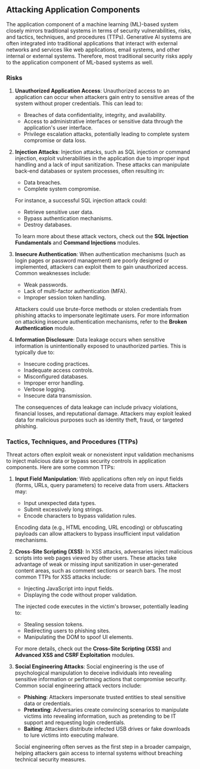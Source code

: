 ## Attacking Application Components

The application component of a machine learning (ML)-based system closely mirrors traditional systems in terms of security vulnerabilities, risks, and tactics, techniques, and procedures (TTPs). Generative AI systems are often integrated into traditional applications that interact with external networks and services like web applications, email systems, and other internal or external systems. Therefore, most traditional security risks apply to the application component of ML-based systems as well.

### Risks

1. **Unauthorized Application Access**: Unauthorized access to an application can occur when attackers gain entry to sensitive areas of the system without proper credentials. This can lead to:
   - Breaches of data confidentiality, integrity, and availability.
   - Access to administrative interfaces or sensitive data through the application's user interface.
   - Privilege escalation attacks, potentially leading to complete system compromise or data loss.

2. **Injection Attacks**: Injection attacks, such as SQL injection or command injection, exploit vulnerabilities in the application due to improper input handling and a lack of input sanitization. These attacks can manipulate back-end databases or system processes, often resulting in:
   - Data breaches.
   - Complete system compromise.
   
   For instance, a successful SQL injection attack could:
   - Retrieve sensitive user data.
   - Bypass authentication mechanisms.
   - Destroy databases.

   To learn more about these attack vectors, check out the **SQL Injection Fundamentals** and **Command Injections** modules.

3. **Insecure Authentication**: When authentication mechanisms (such as login pages or password management) are poorly designed or implemented, attackers can exploit them to gain unauthorized access. Common weaknesses include:
   - Weak passwords.
   - Lack of multi-factor authentication (MFA).
   - Improper session token handling.
   
   Attackers could use brute-force methods or stolen credentials from phishing attacks to impersonate legitimate users. For more information on attacking insecure authentication mechanisms, refer to the **Broken Authentication** module.

4. **Information Disclosure**: Data leakage occurs when sensitive information is unintentionally exposed to unauthorized parties. This is typically due to:
   - Insecure coding practices.
   - Inadequate access controls.
   - Misconfigured databases.
   - Improper error handling.
   - Verbose logging.
   - Insecure data transmission.
   
   The consequences of data leakage can include privacy violations, financial losses, and reputational damage. Attackers may exploit leaked data for malicious purposes such as identity theft, fraud, or targeted phishing.

### Tactics, Techniques, and Procedures (TTPs)

Threat actors often exploit weak or nonexistent input validation mechanisms to inject malicious data or bypass security controls in application components. Here are some common TTPs:

1. **Input Field Manipulation**: Web applications often rely on input fields (forms, URLs, query parameters) to receive data from users. Attackers may:
   - Input unexpected data types.
   - Submit excessively long strings.
   - Encode characters to bypass validation rules.
   
   Encoding data (e.g., HTML encoding, URL encoding) or obfuscating payloads can allow attackers to bypass insufficient input validation mechanisms.

2. **Cross-Site Scripting (XSS)**: In XSS attacks, adversaries inject malicious scripts into web pages viewed by other users. These attacks take advantage of weak or missing input sanitization in user-generated content areas, such as comment sections or search bars. The most common TTPs for XSS attacks include:
   - Injecting JavaScript into input fields.
   - Displaying the code without proper validation.
   
   The injected code executes in the victim's browser, potentially leading to:
   - Stealing session tokens.
   - Redirecting users to phishing sites.
   - Manipulating the DOM to spoof UI elements.

   For more details, check out the **Cross-Site Scripting (XSS)** and **Advanced XSS and CSRF Exploitation** modules.

3. **Social Engineering Attacks**: Social engineering is the use of psychological manipulation to deceive individuals into revealing sensitive information or performing actions that compromise security. Common social engineering attack vectors include:
   - **Phishing**: Attackers impersonate trusted entities to steal sensitive data or credentials.
   - **Pretexting**: Adversaries create convincing scenarios to manipulate victims into revealing information, such as pretending to be IT support and requesting login credentials.
   - **Baiting**: Attackers distribute infected USB drives or fake downloads to lure victims into executing malware.

   Social engineering often serves as the first step in a broader campaign, helping attackers gain access to internal systems without breaching technical security measures.
